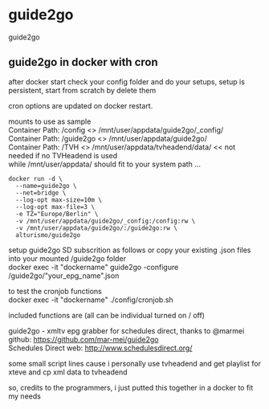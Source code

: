# guide2go
guide2go

##  guide2go in docker with cron

after docker start check your config folder and do your setups, setup is persistent, start from scratch by delete them

cron options are updated on docker restart.

mounts to use as sample \
Container Path: /config <> /mnt/user/appdata/guide2go/_config/ \
Container Path: /guide2go <> /mnt/user/appdata/guide2go/ \
Container Path: /TVH <> /mnt/user/appdata/tvheadend/data/ << not needed if no TVHeadend is used \
while /mnt/user/appdata/ should fit to your system path ...

```
docker run -d \
  --name=guide2go \
  --net=bridge \
  --log-opt max-size=10m \
  --log-opt max-file=3 \
  -e TZ="Europe/Berlin" \
  -v /mnt/user/appdata/guide2go/_config:/config:rw \
  -v /mnt/user/appdata/guide2go/:/guide2go:rw \
  alturismo/guide2go
```

setup guide2go SD subscrition as follows or copy your existing .json files into your mounted /guide2go folder \
docker exec -it "dockername" guide2go -configure /guide2go/"your_epg_name".json

to test the cronjob functions \
docker exec -it "dockername" ./config/cronjob.sh

included functions are (all can be individual turned on / off)

guide2go - xmltv epg grabber for schedules direct, thanks to @marmei \
github: https://github.com/mar-mei/guide2go \
Schedules Direct web: http://www.schedulesdirect.org/

some small script lines cause i personally use tvheadend and get playlist for xteve and cp xml data to tvheadend

so, credits to the programmers, i just putted this together in a docker to fit my needs
